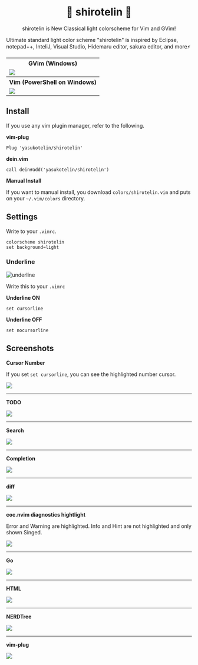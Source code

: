 <h1 align="center">🎉 shirotelin 🎉</h1>

<p align="center">shirotelin is New Classical light colorscheme for Vim and GVim!</p>

Ultimate standard light color scheme "shirotelin" is inspired by Eclipse, notepad++, InteliJ, Visual Studio, Hidemaru editor, sakura editor, and more⚡

<table>
    <tr>
        <th>GVim (Windows)</th>
    </tr>
    <tr>
        <td><img src="images/main-title.png"></td>
    </tr>
    <tr>
        <th>Vim (PowerShell on Windows)</th>
    </tr>
    <tr>
        <td><img src="images/shirotelin-demo-powershell.gif"></td>
    </tr>
</table>

## Install

If you use any vim plugin manager, refer to the following.

**vim-plug**

```vim
Plug 'yasukotelin/shirotelin'
```

**dein.vim**

```vim
call dein#add('yasukotelin/shirotelin')
```

**Manual Install**

If you want to manual install, you download `colors/shirotelin.vim` and puts on your `~/.vim/colors` directory.

## Settings

Write to your `.vimrc`.

```vimrc
colorscheme shirotelin
set background=light
```

### Underline

<img src="images/underline.png" alt="underline">

Write this to your `.vimrc`

**Underline ON**

```.vimrc
set cursorline
```

**Underline OFF**

```.vimrc
set nocursorline
```

## Screenshots

**Cursor Number**

If you set `set cursorline`, you can see the highlighted number cursor.

<img src="images/shirotelin-numver-cursor.gif">

---

**TODO**

<img src="images/todo.png">

---

**Search**

<img src="images/search.gif">

---

**Completion**

<img src="images/complete.gif">

---

**diff**

<img src="images/diff-color.png">

---

**coc.nvim diagnostics hightlight**

Error and Warning are highlighted. Info and Hint are not highlighted and only shown Singed.

<img src="images/coc-nvim-diagnostics.png">

---

**Go**

<img src="images/sample-go.png">

---

**HTML**

<img src="images/sample-html.png">

---

**NERDTree**

<img src="images/NERDTree.png">

---

**vim-plug**

<img src="images/vim-plug.png">
